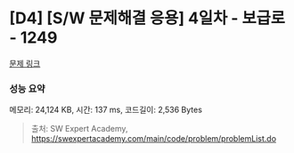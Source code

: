 # [D4] [S/W 문제해결 응용] 4일차 - 보급로 - 1249 

[문제 링크](https://swexpertacademy.com/main/code/problem/problemDetail.do?contestProbId=AV15QRX6APsCFAYD) 

### 성능 요약

메모리: 24,124 KB, 시간: 137 ms, 코드길이: 2,536 Bytes



> 출처: SW Expert Academy, https://swexpertacademy.com/main/code/problem/problemList.do
